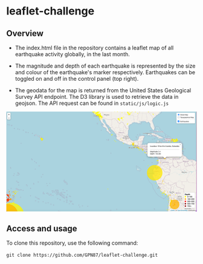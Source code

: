 # leaflet-challenge
## Overview
- The index.html file in the repository contains a leaflet map of all earthquake activity globally, in the last month.

- The magnitude and depth of each earthquake is represented by the size and colour of the earthquake's marker respectively. Earthquakes can be toggled on and off in the control panel (top right).

- The geodata for the map is returned from the United States Geological Survey API endpoint. The D3 library is used to retrieve the data in geojson. The API request can be found in `static/js/logic.js` 

![leaflet-map](static/images/leafletmap.png)

## Access and usage
To clone this repository, use the following command:

``
git clone https://github.com/GPN87/leaflet-challenge.git
``